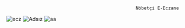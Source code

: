 #

                                                    Nöbetçi E-Eczane
![ecz](https://user-images.githubusercontent.com/63004518/126683016-894bd4f9-f3a4-4bf4-8098-3d856d6a776c.png)
![Adsız](https://user-images.githubusercontent.com/63004518/126683042-1098d276-d7e9-4a56-92af-f4bb698ea5db.png)
![aa](https://user-images.githubusercontent.com/63004518/126683050-7951f561-9a2f-4167-bc9a-a703d77ef54b.png)

